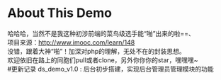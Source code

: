 # About This Demo
哈哈哈，当然不是我这种初涉前端的菜鸟级选手能“啪”出来的啦==、<br/>
项目来源：http://www.imooc.com/learn/148 <br/>
没错，跟着大神“啪”！加深对php的理解，无处不在的封装思想。<br/>
欢迎依旧在路上的同胞们pull或者clone，另外你你你的star，嘿嘿嘿~ <br/>
#更新记录 
ds_demo_v1.0 : 后台初步搭建，实现后台管理员管理模块的功能 <br/>

